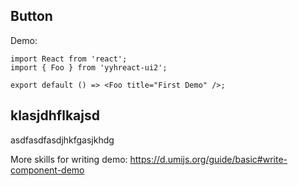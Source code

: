 <!--
 * @Author: your name
 * @Date: 2021-12-20 13:09:38
 * @LastEditTime: 2021-12-20 14:15:15
 * @LastEditors: Please set LastEditors
 * @Description: Button组件文档页
 * @FilePath: \react-ui-2\docs\移动端\button.md
-->

## Button

Demo:

```tsx
import React from 'react';
import { Foo } from 'yyhreact-ui2';

export default () => <Foo title="First Demo" />;
```

## klasjdhflkajsd

asdfasdfasdjhkfgasjkhdg

More skills for writing demo: https://d.umijs.org/guide/basic#write-component-demo
